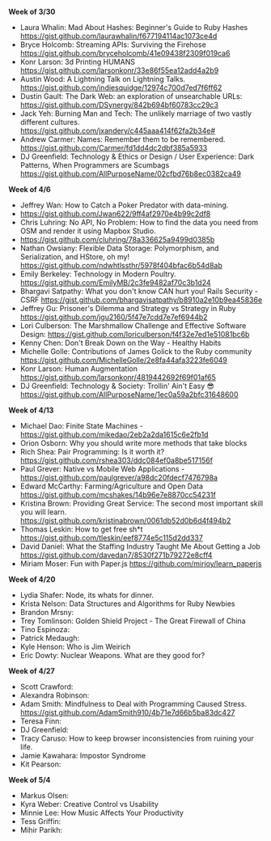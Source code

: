 **Week of 3/30**

* Laura Whalin: Mad About Hashes: Beginner's Guide to Ruby Hashes https://gist.github.com/laurawhalin/f677194114ac1073ce4d
* Bryce Holcomb: Streaming APIs: Surviving the Firehose https://gist.github.com/bryceholcomb/41e09438f2309f019ca6
* Konr Larson: 3d Printing HUMANS https://gist.github.com/larsonkonr/33e86f55ea12add4a2b9
* Austin Wood: A Lightning Talk on Lightning Talks. https://gist.github.com/indiesquidge/12974c700d7ed7f6ff62
* Dustin Gault: The Dark Web: an exploration of unsearchable URLs: https://gist.github.com/DSynergy/842b694bf60783cc29c3
* Jack Yeh: Burning Man and Tech: The unlikely marriage of two vastly different cultures. https://gist.github.com/jxandery/c445aaa414f62fa2b34e#
* Andrew Carmer: Names: Remember them to be remembered. https://gist.github.com/Carmer/fd1dd4dc2dbf385a5933
* DJ Greenfield: Technology & Ethics or Design / User Experience: Dark Patterns, When Programmers are Scumbags https://gist.github.com/AllPurposeName/02cfbd76b8ec0382ca49


**Week of 4/6**

* Jeffrey Wan: How to Catch a Poker Predator with data-mining. 
* https://gist.github.com/Jwan622/9ff4af2970e4b99c2df8
* Chris Luhring: No API, No Problem: How to find the data you need from OSM and render it using Mapbox Studio. 
* https://gist.github.com/cluhring/78a336625a9499d0385b
* Nathan Owsiany: Flexible Data Storage: Polymorphism, and Serialization, and HStore, oh my! https://gist.github.com/ndwhtlssthr/5978f404bfac6b54d8ab
* Emily Berkeley: Technology in Modern Poultry. https://gist.github.com/EmilyMB/2c3fe9482af70c3b1d24
* Bhargavi Satpathy: What you don't know CAN hurt you! Rails Security - CSRF https://gist.github.com/bhargavisatpathy/b8910a2e10b9ea45836e
* Jeffrey Gu: Prisoner's Dilemma and Strategy vs Strategy in Ruby https://gist.github.com/jgu2160/5f47e7cdd7e7ef6944b2
* Lori Culberson: The Marshmallow Challenge and Effective Software Design: https://gist.github.com/loriculberson/f4f32e7ed1e51081bc6b
* Kenny Chen: Don't Break Down on the Way - Healthy Habits
* Michelle Golle: Contributions of James Golick to the Ruby community https://gist.github.com/MichelleGolle/2e8fa44afa3223fe6049
* Konr Larson: Human Augmentation 
https://gist.github.com/larsonkonr/4819442692f69f01af65
* DJ Greenfield: Technology & Society: Trollin' Ain't Easy :sunglasses: https://gist.github.com/AllPurposeName/1ec0a59a2bfc31648600

**Week of 4/13**

* Michael Dao: Finite State Machines - https://gist.github.com/mikedao/2eb2a2da1615c6e2fb1d
* Orion Osborn: Why you should write more methods that take blocks
* Rich Shea:  Pair Programming: Is it worth it? https://gist.github.com/rshea303/ddc084ef0a8be517156f
* Paul Grever: Native vs Mobile Web Applications  - https://gist.github.com/paulgrever/a98dc20fdecf7476798a
* Edward McCarthy: Farming/Agriculture and Open Data https://gist.github.com/mcshakes/14b96e7e8870cc54231f
* Kristina Brown: Providing Great Service: The second most important skill you will learn.
https://gist.github.com/kristinabrown/0061db52d0b6d4f494b2
* Thomas Leskin: How to get free sh*t https://gist.github.com/tleskin/eef8774e5c115d2dd337
* David Daniel: What the Staffing Industry Taught Me About Getting a Job https://gist.github.com/davedan7/8530f271b79272e8cff4
* Miriam Moser: Fun with Paper.js https://github.com/mirjoy/learn_paperjs

**Week of 4/20**

* Lydia Shafer: Node, its whats for dinner.
* Krista Nelson: Data Structures and Algorithms for Ruby Newbies
* Brandon Mrsny:
* Trey Tomlinson: Golden Shield Project - The Great Firewall of China
* Tino Espinoza:
* Patrick Medaugh:
* Kyle Henson: Who is Jim Weirich
* Eric Dowty: Nuclear Weapons. What are they good for?

**Week of 4/27**

* Scott Crawford:
* Alexandra Robinson:
* Adam Smith: Mindfulness to Deal with Programming Caused Stress.  https://gist.github.com/AdamSmith910/4b71e7d66b5ba83dc427
* Teresa Finn:
* DJ Greenfield:
* Tracy Caruso: How to keep browser inconsistencies from ruining your life.
* Jamie Kawahara: Impostor Syndrome
* Kit Pearson:

**Week of 5/4**

* Markus Olsen:
* Kyra Weber: Creative Control vs Usability
* Minnie Lee: How Music Affects Your Productivity
* Tess Griffin:
* Mihir Parikh:
